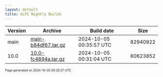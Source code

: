 ```yaml
---
layout: default
title: GLPI Nightly Builds
---
```


Version|Archive|Build date|Size
---|---|---|---
main|[main-b84df67.tar.gz](main-b84df67.tar.gz)|2024-10-05 00:35:57 UTC|82940922
10.0|[10.0-fc4894a.tar.gz](10.0-fc4894a.tar.gz)|2024-10-05 00:31:04 UTC|60623852

<font size="1">Page generated on 2024-10-05 00:35:57 UTC</font>
